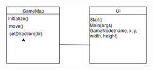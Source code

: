 ![alt text][Luokkakaavio]

[luokkakaavio]: https://github.com/skajanti/ot-harjoitustyo/blob/master/dokumentaatio/luokkakaavio.png "Luokkakaavio"
